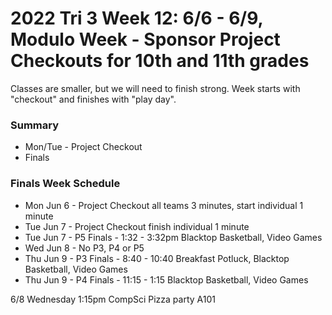 # 2022 Tri 3 Week 12: 6/6 - 6/9, Modulo Week - Sponsor Project Checkouts for 10th and 11th grades
Classes are smaller, but we will need to finish strong.   Week starts with "checkout" and finishes with "play day".


### Summary
*  Mon/Tue - Project Checkout
*  Finals 

    
###  Finals Week Schedule
* Mon Jun 6 - Project Checkout all teams 3 minutes, start individual 1 minute
* Tue Jun 7 - Project Checkout finish individual 1 minute
* Tue Jun 7 - P5 Finals - 1:32 - 3:32pm Blacktop Basketball, Video Games
* Wed Jun 8 - No P3, P4 or P5
* Thu Jun 9 - P3 Finals - 8:40 - 10:40  Breakfast Potluck, Blacktop Basketball, Video Games
* Thu Jun 9 - P4 Finals - 11:15 - 1:15 Blacktop Basketball, Video Games

6/8 Wednesday 1:15pm CompSci Pizza party A101
